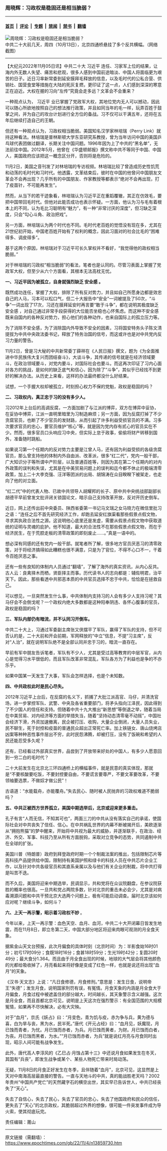 ### 周晓辉：习政权是稳固还是相当脆弱？

---

#### [首页](../../../..?n13859730) &nbsp;|&nbsp; [评论](../../../../../epoch-comment?n13859730) &nbsp;|&nbsp; [专题](../../../../../epoch-special?n13859730) &nbsp;|&nbsp; [禁闻](../../../../../epoch-news?n13859730) &nbsp;|&nbsp; [禁书](../../../../../books?n13859730) &nbsp;|&nbsp; [翻墙](https://github.com/gfw-breaker/nogfw/blob/master/README.md?n13859730)


<div><img alt="周晓辉：习政权是稳固还是相当脆弱？" class="attachment-djy_600_400 size-djy_600_400 wp-post-image" src="https://i.epochtimes.com/assets/uploads/2022/10/id13844859-c8441b66a6626ab902ea63ae78c605b1-600x400.png"/>
<div class="caption">
 中共二十大前几天，周四（10月13日），北京四通桥悬挂了多个反共横幅。（网络截图）
</div></div><hr/><div class="post_content" id="artbody" itemprop="articleBody">
 <!-- article content begin -->
 <p>
  【大纪元2022年11月05日讯】中共二十大
  <ok href="https://www.epochtimes.com/gb/tag/%E4%B9%A0%E8%BF%91%E5%B9%B3.html">
   习近平
  </ok>
  连任、习家军上位的结果，让海内外无数人失望、痛苦和悲观，很多人感到中国前途暗淡、中国人将面临更为艰苦的日子。近日习率新常委到延安膜拜毛释放的信息，以及毛时代的公私合营、供销社、国营食堂等措施在大陆的死灰复燃，更印证了这一点，人们感到深深的寒意正在迫近。大权在握的习向“左传”究竟会走多远？文革会不会重来？
 </p>
 <p>
  一种观点认为，
  <ok href="https://www.epochtimes.com/gb/tag/%E4%B9%A0%E8%BF%91%E5%B9%B3.html">
   习近平
  </ok>
  业已掌握了党政军大权，其地位党内无人可以撼动，因此可以随心所欲地按照自己的想法推行政策，并且如同当年的毛一样，玩弄百姓于鼓掌之间，并为自己的攻台计划进行全方位的备战。习不仅可以干满五年，还将在五年后继续打造自己的王朝。
 </p>
 <p>
  但还有一种观点认为，习政权相当脆弱。美国知名汉学家林培瑞（Perry Link）就持这种看法。林培瑞是普林斯顿大学东亚研究系教授，曾为当年访问中国的美国乒乓球代表团做过翻译，长期关注中国问题。1996年因为上了中共的“黑名单”，无法前往中国。2012年5月，他曾在《华盛顿邮报》撰文称中共不等同于中国、中国人，美国政府应该把这一概念区分开，否则将是危险的。
 </p>
 <p>
  11月2日，美国之音刊发了对林培瑞的专访视频。林培瑞比较了曾造成历史性饥荒和动荡的毛时代和习时代。他透露，文革结束后，彼时在中国的他曾问中国朋友文革会不会再出现？几乎所有的中国朋友、作家教授等都表示“绝对不会再出现，打了疫苗针，不可能再发生”。
 </p>
 <p>
  然而，从当下的若干迹象看，林培瑞认为习近平正在重蹈覆辙，其正在仿效毛，要把中国带回毛时代。但他对此能否成功也表示怀疑。一方面，他认为习与毛有着根本上的不同，认为毛比习聪明有“魅力”，有一种“非常讨厌的深度”，但习缺乏深度，只会“勾心斗角、政治把戏”。
 </p>
 <p>
  另一方面，林培瑞认为两个时代也不同。毛时代老百姓的觉悟没有现在多，尤其在21世纪初开始，中国老百姓开始有了权利的概念，因此习面对的社会比毛的“困难得多、调皮得多”。
 </p>
 <p>
  基于这两个原因，林培瑞对于习近平可长久掌权并不看好，“我觉得他的政权相当脆弱。”
 </p>
 <p>
  对于林培瑞的习政权“相当脆弱”的看法，笔者也是认同的。尽管习表面上掌握了党政军大权，但至少从六个方面看，其根本无法高枕无忧。
 </p>
 <p>
  <strong>
   一、习近平因为被孤立，自身就强烈缺乏
   <ok href="https://www.epochtimes.com/gb/tag/%E5%AE%89%E5%85%A8%E6%84%9F.html">
    安全感
   </ok>
   。
  </strong>
 </p>
 <p>
  既然成功连任，掌握了大权，排除了所有反对势力，并且如自己所愿身边都是效忠自己的人马，习本可以松口气，但二十大报告中“安全”一词被提及了50次，“斗争”一词出现了17次，习还在膜拜延安时再言要“敢于斗争”，都在说明其极度缺乏
  <ok href="https://www.epochtimes.com/gb/tag/%E5%AE%89%E5%85%A8%E6%84%9F.html">
   安全感
  </ok>
  ，对自己通过非常手段获得的大位能否坐稳也心怀焦虑。而这种不安全感既来自国内的各种反对势力，担心他们的各种动作，也来自国际上的孤立压力等。
 </p>
 <p>
  为了消除不安全感，为了消除国内外导致不安全的因素，习将国安特务头子陈文清提拔为中共中央政法委书记，释放了特务治国的信号，而这或许也是对中共党内反习力量的警告。
 </p>
 <p>
  11月2日，曾是习大秘的中共新常委丁薛祥在《人民日报》撰文，题为《为全面推进中华民族伟大复兴而团结奋斗》，大谈斗争，其传递的信号就是在经济领域要斗，在政治领域要斗，对党内要斗，对国际社会也要斗。而这再次印证了习内心面对各方的挑战，是如何的缺乏底气和信心，因为除了“斗争”，其似乎已经找不到更好的解决办法。从历史上来看，这样的办法最终都没什么好结果。
 </p>
 <p>
  试想，一个手握大权却被孤立，时刻担心权力不保的党魁，政权是稳固的吗？
 </p>
 <p>
  <strong>
   二、习政权内，真正忠于习的没有多少人。
  </strong>
 </p>
 <p>
  习2012年上台后的高调反腐，一方面加剧了与江派的博弈，双方在博弈中妥协，在妥协中博弈，江派一直明里暗里为习制造麻烦；另一方面，因为反腐打掉了不少贪腐官员，也断了不少官员的发财路，从而引起了许多利益受损官员的不满。习多次要求官员的忠心，要官员维护“核心”等，就是因为党内存有贰心的官员实在不少。然而，很多官员口头响应习中央，但实际上怠于政事，偷偷将财产转移到国外，准备随时跳船。
 </p>
 <p>
  如果说习第一个任期内的反对势力主要是江曾人马，还有因为利益受损的各级贪腐官员，那么曾支持他的体制内外自由派、改革派，很多“红二代”，党内一般干部，广大知识分子等所谓中产阶层，以及普通百姓等，则因为其在第二个任期内的对内外政策的误判和失误，尤其是在中美贸易问题上的误判和迄今都不休止的极端清零政策，加上二十大李克强、汪洋等团派的出局、胡锦涛在众目睽睽下被架走，也走向了他的对立面。
 </p>
 <p>
  “红二代”中的代表人物、已故中共领导人胡耀邦的长子、原中共中央统战部副部长胡德平早前曾发文批评闭关锁国论文，暗示自己支持改革开放，反对开历史倒车。
 </p>
 <p>
  近日，网上还传出前中央委员、陕西省委第一书记马文瑞之女马晓力在微信里批习之语：“连任之后不首先研究经济工作，却跑去延安红旗渠看那些假景点假文物，寻求其执政合法性之源。这说明他心底里还是发虚，需要从假景点假文物中获取道统的证明与灵魂的庇护。他不知道，最大的合法性不在那些假景点假文物，而在于经济民生，在于荒腔走板的清零政策的即刻废止……。”真是一语中的。
 </p>
 <p>
  想必深有同感的还有党内一般干部。就笔者所了解，很多地方官员厌恶习的清零政策，对于将经济搞得如此糟糕也很不满意，只是为了官位，不得不心口不一，干着令百姓厌恶之事。
 </p>
 <p>
  还有一些有良知的体制内人员通过“翻墙”，了解了海外的真实资讯，从内心反共。古人云：良禽择木而栖，贤臣择主而事。历代读书人的志向都是：辅佐明君，治平天下。因此，那些看透中共邪恶本质的中共官员选择不忠于中共，恰恰是在拯救自己。
 </p>
 <p>
  可以想见，一旦突然发生什么事，中共体制内支持习的人会有多少人支持习呢？其马仔会不会倒戈呢？一个政权内绝大多数都是这种阳奉阴违、各怀心腹事的官员，政权是稳固的吗？
 </p>
 <p>
  <strong>
   三、军队内部仍有暗流，并不认同习开倒车。
  </strong>
 </p>
 <p>
  中共二十大上，习通过军委副主席张又侠摆平了军队，赢得了军队的支持，但不可否认的是，二十大前和开会前期，军网释放的“中立”信息，不提“习主席”，反对“人治”，就在说明军队绝不是全部认同并忠于习的，暗流一直存在。
 </p>
 <p>
  早前有军中朋友告诉笔者，军队有不少人，尤其是受过高等教育的中层军官，从内心是觉得习水平很低的，而且军队改革非常混乱，军队各方为了利益也是争的不亦乐乎。
 </p>
 <p>
  如果中国某一天发生了大事，军队会怎样选择，也是个未知数。
 </p>
 <p>
  <strong>
   四、中共政权此时是民心尽失。
  </strong>
 </p>
 <p>
  2012年习近平上台后，在反腐的名义下，抓捕了大批江派高官、马仔，并清洗官场，进一步掌控军队、武警、中央及各省重要部门，将矛头指向江泽民，因此得到了不少国人的信任和支持。但随着中共十九大推出“新思想”等倒退之举，随着当局在中美贸易、对内经济等方面的举措失当，随着“坚持动态清零毫不动摇”，中国社会经济下滑，外资加速撤离，民企被打压、收购，大量企业倒闭，大量人员失业，民不聊生，死于封控和疫苗的普通民众超出正常死亡率。加上铁链女、唐山烧烤店凶案等种种恶性事件层出不穷，此时民怨沸腾，却被打压，没有了饭碗和希望的人民还能忍受多久呢？
 </p>
 <p>
  还有，已经看过外部真实世界，品尝到了开放带来好处的中国人，有多少人愿意回到一穷二白的毛时代？
 </p>
 <p>
  二十大前发生在北京北三环四通桥上的横幅事件，就是民意的真实体现，那就是“不要核酸要吃饭，不要封控要自由，不要谎言要尊严，不要文革要改革，不要领袖要选票，不做奴才做公民”！
 </p>
 <p>
  古语道：“水能载舟，亦能覆舟。”失去民心、随时被人民抛弃的习政权难道不脆弱吗？
 </p>
 <p>
  <strong>
   五、中共正被西方世界孤立，美国中期选举后，北京或迎来更多重击。
  </strong>
 </p>
 <p>
  孔子有言“人而无信，不知其可也”，两面三刀的中共从没有落实自己的承诺，使国际社会对中共丧失了信任、信心。在中共祸乱世界的内幕不断被揭开后，美欧逐渐从“拥抱熊猫”的梦中醒来，开始将中共视为最大的威胁，并逐渐联手，在政治、经济、外交、军事、科技乃至从所有方面脱钩，采取对立竞争的态势，共同遏制中共在全球的扩张。
 </p>
 <p>
  美国川普（特朗普）政府到拜登政府时期一个个制裁法案的推出，包括限制芯片等高科技产品提供给中国，限制持有美国护照和绿卡的科技人员在中共芯片企业工作，以及针对中共各级官员和其直系亲属以及与他们有关企业的制裁，将中共打得是叫苦不迭。
 </p>
 <p>
  而不久后，美国将迎来中期选举，民调显示，共和党将在众议院翻盘，在参议院获胜的概率也很高。一旦共和党占两院多数，针对北京的重击未必会少，尤其是对病毒溯源问题和中共干预北京大选两个问题上，极有可能启动调查。届时北京该如何应对呢？继续斗争，如何斗？
 </p>
 <p>
  <strong>
   六、上天一再示警，昭示着习政权不妙
  </strong>
  。
 </p>
 <p>
  今年以来，上天一再示警：血色天空、血月、血河，中共二十大开闭幕日皆发生地震，而在11月8日，即立冬第二天，中国大部分地区将迎来肉眼可观测的月全食天象。
 </p>
 <p>
  据紫金山天文台预报，此次月偏食的具体时刻（北京时间）为：半影食始16时01分；初亏17时09分；食既18时16分；食甚18时59分；生光19时42分；复圆20时49分；最大食分1.364。而且由于月全食出现的时候，地球的大气层会将其他颜色的光都给吸收掉了，月亮看起来将好像是变成了红色一样，也就是说还将出现“血月”的天象。
 </p>
 <p>
  《汉书·天文志》上说：“凡日食修德，月食修刑。”意思是：发生日食，说明帝王“失德”；发生月食，说明国家刑罚有误，有冤情。月食天象的内涵是月全食大于月偏食，月食过程中被遮盖住的部分越大，时间越长，其天象警示含义越强。这次是月全食，而且首都北京可见，说明是上天这次在强烈警示：有全国范围的大规模冤情，如果再不尽快解决，必有大灾殃。
 </p>
 <p>
  对于“血月”，京氏《妖占》曰：“月变色，青为饥与疫，赤为争与兵，黄为德与喜，白为旱与丧，黑为水，民半死。”唐代《开元占经》曰：“血月见，妖魔现，月已蚀而青者，为忧。月已蚀而赤者，为兵。月已蚀而黄者，为财。月已蚀而白者，为丧。月已蚀而黑者，为水。”“月已蚀而赤者，为兵”就是说红月亮与月食同时出现，昭示人间可能有战争发生。
 </p>
 <p>
  此外，唐代高人李淳风的《乙巳占·月蚀占第十三》中还说月食如果发生在冬天，其国有“兵丧”，即发生战争或某个、某些人物死亡带来时局动荡。
 </p>
 <p>
  无疑，11月8日的月食正好发生在冬季，且伴随着“血月”，北京可见，这显然是上天对中南海高层最直接的警告。一直与天地斗的中共，真的能战胜老天吗？2002年贵州“中国共产党亡”的天然藏字石的横空出世，其实早已告诉世人，中共已经丧失了“天心”。
 </p>
 <p>
  失去了自信心，失去了民心，失去了官员的忠心，失去了他国政府和民众的信任，更失去了“天心”的北京政权，其脆弱超过外界的想像，很可能一件突发事件成为导火索，使其彻底玩完。
 </p>
 <p>
  责任编辑：莆山
 </p>
 <!-- article content end -->
 <div id="below_article_ad">
 </div>
</div>


---

原文链接（需翻墙）：https://www.epochtimes.com/gb/22/11/4/n13859730.htm